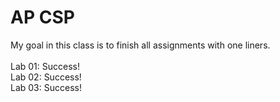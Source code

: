 # AP CSP
My goal in this class is to finish all assignments with one liners.\
\
Lab 01: Success!\
Lab 02: Success!\
Lab 03: Success!
